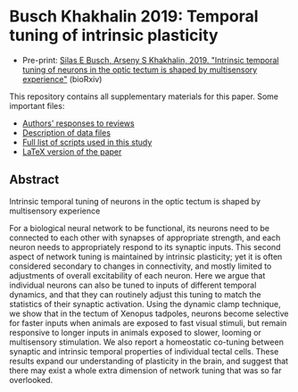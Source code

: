 Busch Khakhalin 2019: Temporal tuning of intrinsic plasticity
==================

* Pre-print: [Silas E Busch, Arseny S Khakhalin, 2019. "Intrinsic temporal tuning of neurons in the optic tectum is shaped by multisensory experience"](https://www.biorxiv.org/content/10.1101/540898v1) (bioRxiv)
 
This repository contains all supplementary materials for this paper. Some important files:

* [Authors' responses to reviews](reviews%20and%20responses.md)
* [Description of data files](Data_key.md)
* [Full list of scripts used in this study](Workflow.md)
* [LaTeX version of the paper](main.tex)

## Abstract

Intrinsic temporal tuning of neurons in the optic tectum is shaped by multisensory experience

For a biological neural network to be functional, its neurons need to be connected to each other with synapses of appropriate strength, and each neuron needs to appropriately respond to its synaptic inputs. This second aspect of network tuning is maintained by intrinsic plasticity; yet it is often considered secondary to changes in connectivity, and mostly limited to adjustments of overall excitability of each neuron. Here we argue that individual neurons can also be tuned to inputs of different temporal dynamics, and that they can routinely adjust this tuning to match the statistics of their synaptic activation. Using the dynamic clamp technique, we show that in the tectum of Xenopus tadpoles, neurons become selective for faster inputs when animals are exposed to fast visual stimuli, but remain responsive to longer inputs in animals exposed to slower, looming or multisensory stimulation. We also report a homeostatic co-tuning between synaptic and intrinsic temporal properties of individual tectal cells. These results expand our understanding of plasticity in the brain, and suggest that there may exist a whole extra dimension of network tuning that was so far overlooked.
